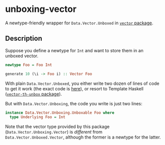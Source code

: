 # unboxing-vector

A newtype-friendly wrapper for `Data.Vector.Unboxed` in [`vector` package](http://hackage.haskell.org/package/vector).

## Description

Suppose you define a newtype for `Int` and want to store them in an unboxed vector.

```haskell
newtype Foo = Foo Int

generate 10 (\i -> Foo i) :: Vector Foo
```

With plain `Data.Vector.Unboxed`, you either write two dozen of lines of code to get it work (the exact code is [here](test/Foo.hs)), or resort to Template Haskell ([`vector-th-unbox` package](http://hackage.haskell.org/package/vector-th-unbox)).

But with `Data.Vector.Unboxing`, the code you write is just two lines:

```haskell
instance Data.Vector.Unboxing.Unboxable Foo where
  type Underlying Foo = Int
```

Note that the vector type provided by this package (`Data.Vector.Unboxing.Vector`) is *different* from `Data.Vector.Unboxed.Vector`, although the former is a newtype for the latter.
